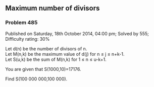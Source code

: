Maximum number of divisors
--------------------------

### Problem 485

Published on Saturday, 18th October 2014, 04:00 pm; Solved by 555;
Difficulty rating: 30%

Let d(n) be the number of divisors of n.\
 Let M(n,k) be the maximum value of d(j) for n ≤ j ≤ n+k-1.\
 Let S(u,k) be the sum of M(n,k) for 1 ≤ n ≤ u-k+1.

You are given that S(1000,10)=17176.

Find S(100 000 000,100 000).
